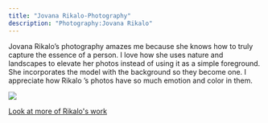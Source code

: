 ```yaml
---
title: "Jovana Rikalo-Photography"
description: "Photography:Jovana Rikalo"
---
```

Jovana Rikalo’s photography amazes me because she knows how to truly capture the essence of a person. I love how she uses nature and landscapes to elevate her photos instead of using it as a simple foreground. She incorporates the model with the background so they become one. I appreciate how Rikalo ’s photos have so much emotion and color in them.     
    

<img src="/Blog/img/poses.png" class="pic">

<a class="moreinfo" href="http://jovanarikalo.com/">Look at more of Rikalo's work</a>
